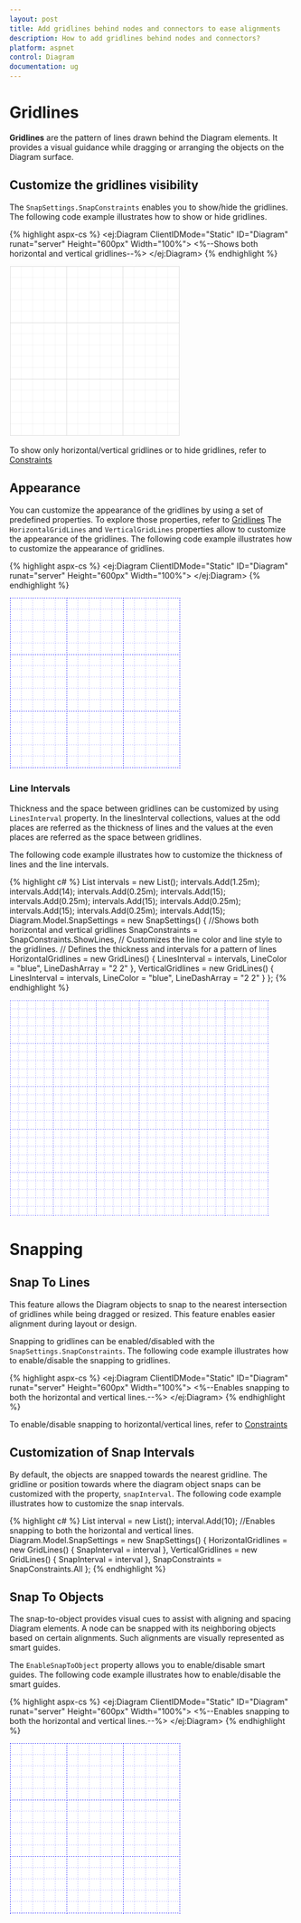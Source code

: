 ```yaml
---
layout: post
title: Add gridlines behind nodes and connectors to ease alignments
description: How to add gridlines behind nodes and connectors?
platform: aspnet
control: Diagram
documentation: ug
---
```


# Gridlines

**Gridlines** are the pattern of lines drawn behind the Diagram elements. It provides a visual guidance while dragging or arranging the objects on the Diagram surface.

## Customize the gridlines visibility

The `SnapSettings.SnapConstraints` enables you to show/hide the gridlines. The following code example illustrates how to show or hide gridlines.

{% highlight aspx-cs %}
<ej:Diagram ClientIDMode="Static" ID="Diagram" runat="server" Height="600px" Width="100%">
	<%--Shows both horizontal and vertical gridlines--%>
	<SnapSettings SnapConstraints="ShowLines" />
</ej:Diagram> 
{% endhighlight %}

![](Gridlines_images/Gridlines_img1.png)

To show only horizontal/vertical gridlines or to hide gridlines, refer to [Constraints](http://help.syncfusion.com/cr/cref_files/aspnet/ejweb/Syncfusion.EJ~Syncfusion.JavaScript.DataVisualization.Models.Diagram.SnapSettings~SnapConstraints.html  "Constraints")

## Appearance

You can customize the appearance of the gridlines by using a set of predefined properties. To explore those properties, refer to [Gridlines](http://help.syncfusion.com/cr/cref_files/aspnet/ejweb/Syncfusion.EJ~Syncfusion.JavaScript.DataVisualization.Models.Diagram.GridLines_members.html  "Gridlines")
The `HorizontalGridLines` and `VerticalGridLines` properties allow to customize the appearance of the gridlines. The following code example illustrates how to customize the appearance of gridlines.

{% highlight aspx-cs %}
<ej:Diagram ClientIDMode="Static" ID="Diagram" runat="server" Height="600px" Width="100%">
	<SnapSettings SnapConstraints="ShowLines">
		<HorizontalGridlines LineColor="blue" LineDashArray="2 2"></HorizontalGridlines>
		<VerticalGridlines LineColor="blue" LineDashArray="2 2"></VerticalGridlines>
	</SnapSettings>
</ej:Diagram>
{% endhighlight %}

![](Gridlines_images/Gridlines_img4.png)

### Line Intervals

Thickness and the space between gridlines can be customized by using `LinesInterval` property. In the linesInterval collections, values at the odd places are referred as the thickness of lines and the values at the even places are referred as the space between gridlines.

The following code example illustrates how to customize the thickness of lines and the line intervals.

{% highlight c# %}
List<decimal> intervals = new List<decimal>();
intervals.Add(1.25m);
intervals.Add(14);
intervals.Add(0.25m);
intervals.Add(15);
intervals.Add(0.25m);
intervals.Add(15);
intervals.Add(0.25m);
intervals.Add(15);
intervals.Add(0.25m);
intervals.Add(15);
Diagram.Model.SnapSettings = new SnapSettings()
{
	//Shows both horizontal and vertical gridlines
	SnapConstraints = SnapConstraints.ShowLines,
	// Customizes the line color and line style to the gridlines.
	// Defines the thickness and intervals for a pattern of lines
	HorizontalGridlines = new GridLines() {
		LinesInterval = intervals,
		LineColor = "blue",
		LineDashArray = "2 2"
	},
	VerticalGridlines = new GridLines() {
		LinesInterval = intervals,
		LineColor = "blue",
		LineDashArray = "2 2"
	}
};
{% endhighlight %}

![](Gridlines_images/Gridlines_img2.png)

# Snapping

## Snap To Lines

This feature allows the Diagram objects to snap to the nearest intersection of gridlines while being dragged or resized. This feature enables easier alignment during layout or design.

Snapping to gridlines can be enabled/disabled with the `SnapSettings.SnapConstraints`. The following code example illustrates how to enable/disable the snapping to gridlines.

{% highlight aspx-cs %}
<ej:Diagram ClientIDMode="Static" ID="Diagram" runat="server" Height="600px" Width="100%">
	<%--Enables snapping to both the horizontal and vertical lines.--%>
	<SnapSettings SnapConstraints="SnapToLines" />
</ej:Diagram> 
{% endhighlight %}

To enable/disable snapping to horizontal/vertical lines, refer to [Constraints](http://help.syncfusion.com/cr/cref_files/aspnet/ejweb/Syncfusion.EJ~Syncfusion.JavaScript.DataVisualization.Models.Diagram.SnapSettings~SnapConstraints.html "Constraints")

## Customization of Snap Intervals

By default, the objects are snapped towards the nearest gridline. The gridline or position towards where the diagram object snaps can be customized with the property, `snapInterval`. The following code example illustrates how to customize the snap intervals.

{% highlight c# %}
List<decimal> interval = new List<decimal>();
interval.Add(10);
//Enables snapping to both the horizontal and vertical lines.
Diagram.Model.SnapSettings = new SnapSettings()
{
	HorizontalGridlines = new GridLines() { SnapInterval = interval },
	VerticalGridlines = new GridLines() { SnapInterval = interval },
	SnapConstraints = SnapConstraints.All
};
{% endhighlight %}

## Snap To Objects

The snap-to-object provides visual cues to assist with aligning and spacing Diagram elements. A node can be snapped with its neighboring objects based on certain alignments. Such alignments are visually represented as smart guides.

The `EnableSnapToObject` property allows you to enable/disable smart guides. The following code example illustrates how to enable/disable the smart guides.

{% highlight aspx-cs %}
<ej:Diagram ClientIDMode="Static" ID="Diagram" runat="server" Height="600px" Width="100%">
	<%--Enables snapping to both the horizontal and vertical lines.--%>
	<SnapSettings EnableSnapToObject=true />
</ej:Diagram> 
{% endhighlight %}

![](Gridlines_images/Gridlines_img4.png)